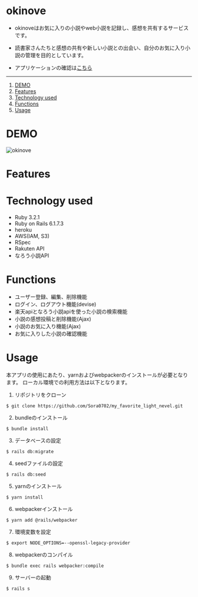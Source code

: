 # okinove

* okinoveはお気に入りの小説やweb小説を記録し、感想を共有するサービスです。

* 読書家さんたちと感想の共有や新しい小説との出会い、自分のお気に入り小説の管理を目的としています。

* アプリケーションの確認は[こちら](https://okinove-de71f085f06e.herokuapp.com/)

***

1. [DEMO](https://github.com/Sora0702/my_favorite_light_nevel/blob/main/README.md#demo)
2. [Features](https://github.com/Sora0702/my_favorite_light_nevel/blob/main/README.md#features)
3. [Technology used](https://github.com/Sora0702/my_favorite_light_nevel/blob/main/README.md#technology-used)
4. [Functions](https://github.com/Sora0702/my_favorite_light_nevel/blob/main/README.md#functions)
6. [Usage](https://github.com/Sora0702/my_favorite_light_nevel/blob/main/README.md#usage)

# DEMO

![okinove](https://github.com/Sora0702/my_favorite_light_nevel/assets/124307131/62de158d-cd52-443b-bd90-fdb253a07e53)

# Features

# Technology used

* Ruby 3.2.1
* Ruby on Rails 6.1.7.3
* heroku
* AWS(IAM, S3)
* RSpec
* Rakuten API
* なろう小説API

# Functions

* ユーザー登録、編集、削除機能
* ログイン、ログアウト機能(devise)
* 楽天apiとなろう小説apiを使った小説の検索機能
* 小説の感想投稿と削除機能(Ajax)
* 小説のお気に入り機能(Ajax)
* お気に入りした小説の確認機能


# Usage

本アプリの使用にあたり、yarnおよびwebpackerのインストールが必要となります。
ローカル環境での利用方法は以下となります。

1. リポジトリをクローン
```
$ git clone https://github.com/Sora0702/my_favorite_light_nevel.git
```
2. bundleのインストール
```
$ bundle install
```
3. データベースの設定
```
$ rails db:migrate
```
4. seedファイルの設定
```
$ rails db:seed
```
5. yarnのインストール
```
$ yarn install
```
6. webpackerインストール
```
$ yarn add @rails/webpacker
```
7. 環境変数を設定
```
$ export NODE_OPTIONS=--openssl-legacy-provider
```
8. webpackerのコンパイル
```
$ bundle exec rails webpacker:compile
```
9. サーバーの起動
```
$ rails s
```

